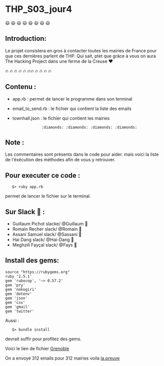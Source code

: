 # THP_S03_jour4

:smiley: :smiley: :smiley: :smiley: :smiley: :smiley: :smiley: :smiley: 

## Introduction:

Le projet consistera en gros à contacter toutes les mairies de France pour que ces dernières parlent de THP. Qui sait, ptet que grâce à vous on aura The Hacking Project dans une ferme de la Creuse ❤️

:fire: :fire: :fire: :fire: :fire: :fire::fire: :fire: :fire: :fire: :fire:

## Contenu :
*  app.rb :    permet de lancer le programme dans son terminal
*  email_to_send.rb :   le fichier qui contient la liste des emails
*  townhall.json  :  le fichier qui contient les mairies

                    :diamonds: :diamonds: :diamonds: :diamonds:
## Note :
Les commentaires sont présents dans le code pour aider. mais voici la liste de l'éxécution des méthodes afin de vous y retrouver.


## Pour executer ce code :
```
   $> ruby app.rb
```

permet de lancer le fichier sur le terminal.



## Sur Slack :tea: :


* Guillaum Pichot slacke/ @Guillaum :tropical_fish:
* Romain Recher   slack/  @Romain :whale2:
* Assani Samuel   slack/  @Sassani :tiger2:
* Hai Dang        slack/  @Hai-Dang :leopard:
* Meghzili Fayçal slack/  @Fays :dolphin:




## Install des gems:

```
source "https://rubygems.org"
ruby '2.5.1'
gem 'rubocop', '~> 0.57.2'
gem 'pry'
gem 'nokogiri'
gem 'dotenv'
gem 'json'
gem 'csv'
gem 'gmail'
gem 'twitter'
```


Aussi :
```
   $> bundle install
```

devrait suffir pour profitez des gems.

Voici le lien de fichier  [Grenoble](https://github.com/RomainRec/Jour4Semaine3)


On a envoyé 312 emails pour 312 mairies voila [la.preuve](https://files.slack.com/files-pri/T3W8B88JW-FDGMC32HX/screen_shot_2018-10-18_at_18.46.50.png)
